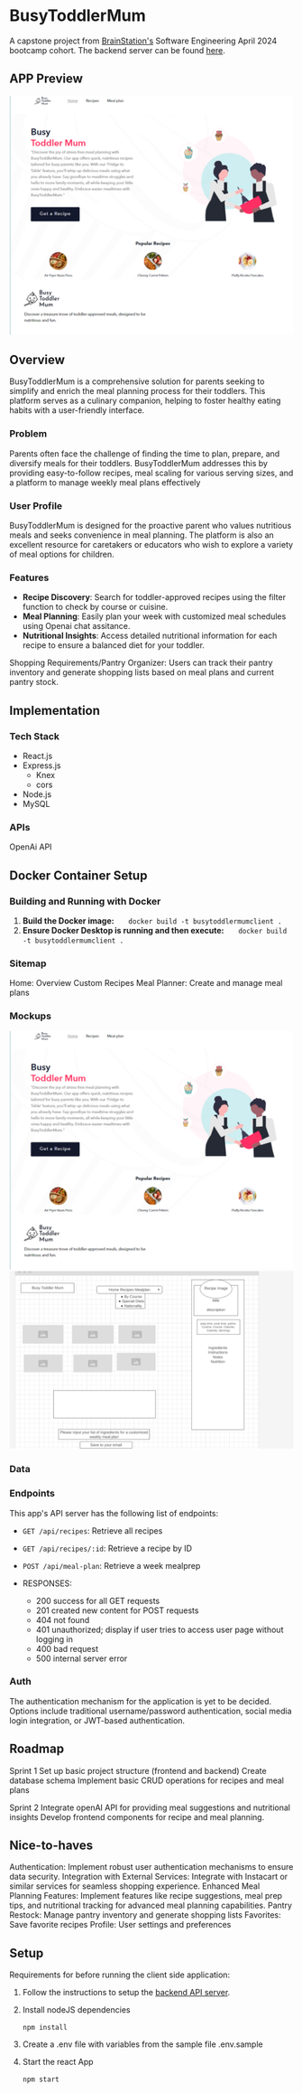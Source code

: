 # BusyToddlerMum


A capstone project from [BrainStation's](https://brainstation.io/) Software Engineering April 2024 bootcamp cohort. The backend server can be found [here](https://github.com/erioluwa66/BusyToddlerMumApi).


## APP Preview
<img src="./public/images/app_preview.png" alt="BusyToddlerMum app preview">

## Overview
BusyToddlerMum is a comprehensive solution for parents seeking to simplify and enrich the meal planning process for their toddlers. This platform serves as a culinary companion, helping to foster healthy eating habits with a user-friendly interface.



### Problem

Parents often face the challenge of finding the time to plan, prepare, and diversify meals for their toddlers. BusyToddlerMum addresses this by providing easy-to-follow recipes, meal scaling for various serving sizes, and a platform to manage weekly meal plans effectively

### User Profile
BusyToddlerMum is designed for the proactive parent who values nutritious meals and seeks convenience in meal planning. The platform is also an excellent resource for caretakers or educators who wish to explore a variety of meal options for children.

### Features
- **Recipe Discovery**: Search for toddler-approved recipes using the filter function to check by course or cuisine.
- **Meal Planning**: Easily plan your week with customized meal schedules using Openai chat assitance.
- **Nutritional Insights**: Access detailed nutritional information for each recipe to ensure a balanced diet for your toddler.


Shopping Requirements/Pantry Organizer: Users can track their pantry inventory and generate shopping lists based on meal plans and current pantry stock.

## Implementation

### Tech Stack
- React.js
- Express.js
  - Knex
  - cors
- Node.js
- MySQL

### APIs

OpenAi API

## Docker Container Setup

### Building and Running with Docker

1. **Build the Docker image:**
   `    docker build -t busytoddlermumclient .
   `
    <br>
2. **Ensure Docker Desktop is running and then execute:**
   `    docker build -t busytoddlermumclient .
   `
    <br>

### Sitemap

Home: Overview 
Custom Recipes
Meal Planner: Create and manage meal plans

### Mockups

<img src="./public/images/figmahome.png" alt="app wireframes"/>
<img src="./public/images/wireframe.png" alt="app wireframes"/>

### Data


### Endpoints
This app's API server has the following list of endpoints:

- `GET /api/recipes`: Retrieve all recipes
- `GET /api/recipes/:id`: Retrieve a recipe by ID
- `POST /api/meal-plan`: Retrieve a week mealprep

- RESPONSES: 
  - 200 success for all GET  requests
  - 201 created new content for POST requests
  - 404 not found
  - 401 unauthorized; display if user tries to access user page without logging in
  - 400 bad request
  - 500 internal server error

### Auth

The authentication mechanism for the application is yet to be decided. Options include traditional username/password authentication, social media login integration, or JWT-based authentication.

## Roadmap

Sprint 1
Set up basic project structure (frontend and backend)
Create database schema
Implement basic CRUD operations for recipes and meal plans

Sprint 2
Integrate openAI API for providing meal suggestions and nutritional insights
Develop frontend components for recipe and meal planning.

## Nice-to-haves

Authentication: Implement robust user authentication mechanisms to ensure data security.
Integration with External Services: Integrate with Instacart or similar services for seamless shopping experience.
Enhanced Meal Planning Features: Implement features like recipe suggestions, meal prep tips, and nutritional tracking for advanced meal planning capabilities.
Pantry Restock: Manage pantry inventory and generate shopping lists
Favorites: Save favorite recipes
Profile: User settings and preferences

## Setup
Requirements for before running the client side application:
1) Follow the instructions to setup the [backend API server](https://github.com/erioluwa66/BusyToddlerMumApi).

2) Install nodeJS dependencies
    ```
    npm install
    ```
3) Create a .env file with variables from the sample file .env.sample

4) Start the react App
    ```
    npm start
    ```
